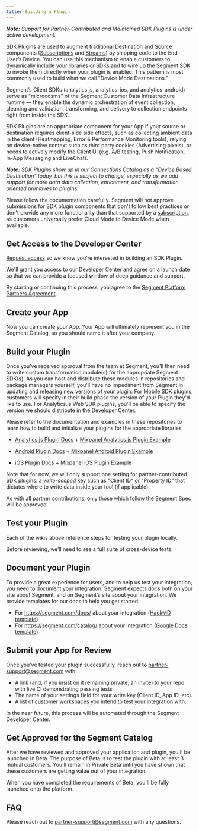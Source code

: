 ```yaml
---
title: Building a Plugin
---
```


_**Note:** Support for Partner-Contributed and Maintained SDK Plugins is under active development._

SDK Plugins are used to augment traditional Destination and Source components ([Subscriptions](/docs/partners/subscription/) and [Streams](/docs/partners/streams/)) by shipping code to the End User’s Device. You can use this mechanism to enable customers to dynamically include your libraries or SDKs and to wire up the Segment SDK to invoke them directly when your plugin is enabled. This pattern is most commonly used to build what we call "Device Mode Destinations."

Segment’s Client SDKs (analytics.js, analytics-ios, and analytics-android) serve as "microcosms" of the Segment Customer Data Infrastructure runtime — they enable the dynamic orchestration of event collection, cleaning and validation, transforming, and delivery to collection endpoints right from inside the SDK.

SDK Plugins are an appropriate component for your App if your source or destination requires client-side side effects, such as collecting ambient data in the client (Heatmapping, Error & Performance Monitoring tools), relying on device-native context such as third party cookies (Advertising pixels), or needs to actively modify the Client UI (e.g. A/B testing, Push Notification, In-App Messaging and LiveChat).

_**Note:** SDK Plugins show up in our Connections Catalog as a "Device Based Destination" today, but this is subject to change, especially as we add support for more data data *collection*, *enrichment*, and *transformation* oriented primitives to plugins._

Please follow the documentation carefully. Segment will not approve submissions for SDK plugin components that don't follow best practices or don't provide any more functionality than that supported by a [subscription](/docs/partners/subscription), as customers universally prefer Cloud Mode to Device Mode when available.

## Get Access to the Developer Center

[Request access](https://segment.com/partners/integration/) so we know you're interested in building an SDK Plugin. 

We'll grant you access to our Developer Center and agree on a launch date so that we can provide a focused window of deep guidance and support.

By starting or continuing this process, you agree to the [Segment Platform Partners Agreement](https://segment.com/docs/legal/partnersagreement/).

## Create your App

Now you can create your App. Your App will ultimately represent you in the Segment Catalog, so you should name it after your company.

## Build your Plugin

Once you've received approval from the team at Segment, you'll then need to write custom transformation module(s) for the appropriate Segment SDK(s). As you can host and distribute these modules in repositories and package managers yourself, you'll have no impediment from Segment in updating and releasing new versions of your plugin. For Mobile SDK plugins, customers will specify in their build phase the version of your Plugin they'd like to use. For Analytics.js Web SDK plugins, you'll be able to specify the version we should distribute in the Developer Center.

Please refer to the documentation and examples in these repositories to learn how to build and initialize your plugins for the appropriate libraries. 

* [Analytics.js Plugin Docs](https://github.com/segmentio/analytics.js/wiki/Writing-Integrations) + [Mixpanel Analytics.js Plugin Example](https://github.com/segment-integrations/analytics.js-integration-mixpanel)

* [Android Plugin Docs](https://github.com/segmentio/analytics-android/wiki/Writing-Integrations) + [Mixpanel Android Plugin Example](https://github.com/segment-integrations/analytics-android-integration-mixpanel)

* [iOS Plugin Docs](https://github.com/segmentio/analytics-ios/wiki/Writing-Integrations) + [Mixpanel iOS Plugin Example](https://github.com/segment-integrations/analytics-ios-integration-mixpanel)

Note that for now, we will only support one setting for partner-contributed SDK plugins: a *write-scoped* key such as "Client ID" or "Property ID" that dictates where to write data inside your tool (if applicable). 

As with all partner contributions, only those which follow the Segment [Spec](/docs/spec) will be approved.

## Test your Plugin

Each of the wikis above reference steps for testing your plugin locally.

Before reviewing, we’ll need to see a full suite of cross-device tests.

## Document your Plugin

To provide a great experience for users, and to help us test your integration, you need to document your integration. Segment expects docs both on your site about Segment, and on Segment’s site about your integration. We provide templates for our docs to help you get started:

- For https://segment.com/docs/ about your integration ([HackMD template](https://hackmd.io/t7amLXluS7-39rg7ARZgSA))
- For https://segment.com/catalog/ about your integration ([Google Docs template](https://docs.google.com/document/d/1kvAvAHLyM3pOq-lBcZJhP_X_KivHlk1eiFy-5ERWDXc/edit))

## Submit your App for Review

Once you've tested your plugin successfully, reach out to partner-support@segment.com with:

* A link (and, if you insist on it remaining private, an invite) to your repo with live CI demonstrating passing tests
* The name of your settings field for your write key (Client ID, App ID, etc).
* A list of customer workspaces you intend to test your integration with.

In the near future, this process will be automated through the Segment Developer Center.

## Get Approved for the Segment Catalog

After we have reviewed and approved your application and plugin, you'll be launched in Beta. The purpose of Beta is to test the plugin with at least 3 mutual customers. You'll remain in Private Beta until you have shown that these customers are getting value out of your integration.

When you have completed the requirements of Beta, you'll be fully launched onto the platform.

## FAQ

Please reach out to partner-support@segment.com with any questions.